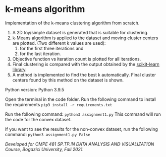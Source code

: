 # k-means algorithm

Implementation of the k-means clustering algorithm from scratch.

1. A 2D toy/simple dataset is generated that is suitable for clustering.
2. k-Means algorithm is applied to the dataset and moving cluster centers are plotted. (Two different k values are used):
    1) for the first three iterations and 
    2) for the last iteration.
3. Objective function vs iteration count is plotted for all iterations.
4. Final clustering is compared with the output obtained by the [scikit-learn library](https://scikit-learn.org/stable/modules/generated/sklearn.cluster.KMeans.html).
5. A method is implemented to find the best k automatically. Final cluster centers found by this method on the dataset is shown. 


Python version: Python 3.9.5

Open the terminal in the code folder.
Run the following command to install the requirements
````pip3 install -r requirements.txt````

Run the following command:
````python3 assignment1.py````
This command will run the code for the convex dataset. 

If you want to see the results for the non-convex dataset, run the following command:
````python3 assignment1.py False````



<i>Developed for CMPE 481 SP.TP.IN DATA ANALYSIS AND VISUALIZATION Course, Bogazici University, Fall 2021.<i>
